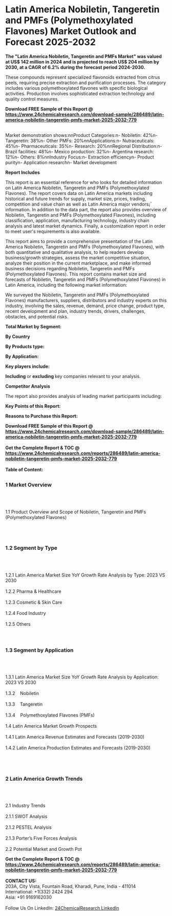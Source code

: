 <h1>Latin America Nobiletin, Tangeretin and PMFs (Polymethoxylated Flavones) Market Outlook and Forecast 2025-2032</h1><p><strong>The "Latin America Nobiletin, Tangeretin and PMFs Market" was valued at US$ 142 million in 2024 and is projected to reach US$ 204 million by 2030, at a CAGR of 6.2% during the forecast period 2024-2030.</strong></p><p>
</p><p>These compounds represent specialized flavonoids extracted from citrus peels, requiring precise extraction and purification processes. The category includes various polymethoxylated flavones with specific biological activities. Production involves sophisticated extraction technology and quality control measures.</p><div><b>Download FREE Sample of this Report @ 
            <a href="https://www.24chemicalresearch.com/download-sample/286489/latin-america-nobiletin-tangeretin-pmfs-market-2025-2032-779">
            https://www.24chemicalresearch.com/download-sample/286489/latin-america-nobiletin-tangeretin-pmfs-market-2025-2032-779</a></b></div><br><p>
Market demonstration shows:nnProduct Categories:n- Nobiletin: 42%n- Tangeretin: 38%n- Other PMFs: 20%nnApplications:n- Nutraceuticals: 45%n- Pharmaceuticals: 35%n- Research: 20%nnRegional Distribution:n- Brazil facilities: 48%n- Mexico production: 32%n- Argentina research: 12%n- Others: 8%nnIndustry Focus:n- Extraction efficiencyn- Product purityn- Application researchn- Market development</p><p>
</p><p><strong>Report Includes</strong></p><p>
</p><p>This report is an essential reference for who looks for detailed information on Latin America Nobiletin, Tangeretin and PMFs (Polymethoxylated Flavones). The report covers data on Latin America markets including historical and future trends for supply, market size, prices, trading, competition and value chain as well as Latin America major vendors¡¯ information. In addition to the data part, the report also provides overview of Nobiletin, Tangeretin and PMFs (Polymethoxylated Flavones), including classification, application, manufacturing technology, industry chain analysis and latest market dynamics. Finally, a customization report in order to meet user's requirements is also available.</p><p>
</p><p>This report aims to provide a comprehensive presentation of the Latin America Nobiletin, Tangeretin and PMFs (Polymethoxylated Flavones), with both quantitative and qualitative analysis, to help readers develop business/growth strategies, assess the market competitive situation, analyze their position in the current marketplace, and make informed business decisions regarding Nobiletin, Tangeretin and PMFs (Polymethoxylated Flavones). This report contains market size and forecasts of Nobiletin, Tangeretin and PMFs (Polymethoxylated Flavones) in Latin America, including the following market information:</p><p>
We surveyed the Nobiletin, Tangeretin and PMFs (Polymethoxylated Flavones) manufacturers, suppliers, distributors and industry experts on this industry, involving the sales, revenue, demand, price change, product type, recent development and plan, industry trends, drivers, challenges, obstacles, and potential risks.</p><p>
</p><p><strong>Total Market by Segment:</strong></p><p>
<strong>By Country</strong></p><p>
</p><p>
<strong>By Products type:</strong></p><p>
</p><p>
<strong>By Application:</strong></p><p>
</p><p>
<strong>Key players include: </strong></p><p>
</p><p>
</p><p><strong>Including </strong>or <strong>excluding </strong>key companies relevant to your analysis.</p><p>
<strong>Competitor Analysis</strong></p><p>
</p><p>The report also provides analysis of leading market participants including:</p><p>
</p><p>
</p><p><strong>Key Points of this Report:</strong></p><p>
</p><p>
</p><p><strong>Reasons to Purchase this Report:</strong></p><p>
</p><div><b>Download FREE Sample of this Report @ 
            <a href="https://www.24chemicalresearch.com/download-sample/286489/latin-america-nobiletin-tangeretin-pmfs-market-2025-2032-779">
            https://www.24chemicalresearch.com/download-sample/286489/latin-america-nobiletin-tangeretin-pmfs-market-2025-2032-779</a></b></div><br><div><b>Get the Complete Report & TOC @ 
            <a href="https://www.24chemicalresearch.com/reports/286489/latin-america-nobiletin-tangeretin-pmfs-market-2025-2032-779">
            https://www.24chemicalresearch.com/reports/286489/latin-america-nobiletin-tangeretin-pmfs-market-2025-2032-779</a></b></div><br>
            <b>Table of Content:</b><p><h2><span style="font-size:16px"><strong>1 Market Overview&nbsp;&nbsp; &nbsp;</strong></span></h2><br />
<br />
<p>1.1 Product Overview and Scope of Nobiletin, Tangeretin and PMFs (Polymethoxylated Flavones)&nbsp;</p><br />
<br />
<h2><strong><span style="font-size:16px">1.2 Segment by Type&nbsp;&nbsp; &nbsp;</span></strong></h2><br />
<br />
<p>1.2.1 Latin America Market Size YoY Growth Rate Analysis by Type: 2023 VS 2030&nbsp;&nbsp; &nbsp;<br /><br />
1.2.2 Pharma & Healthcare&nbsp;&nbsp; &nbsp;<br /><br />
1.2.3 Cosmetic & Skin Care<br /><br />
1.2.4 Food Industry<br /><br />
1.2.5 Others<br /><br />
<br />
<h2><span style="font-size:16px"><strong>1.3 Segment by Application&nbsp;&nbsp;</strong></span></h2><br />
<br />
<p>1.3.1 Latin America Market Size YoY Growth Rate Analysis by Application: 2023 VS 2030&nbsp;&nbsp; &nbsp;<br /><br />
1.3.2&nbsp;&nbsp; &nbsp;Nobiletin<br /><br />
1.3.3&nbsp;&nbsp; &nbsp;Tangeretin<br /><br />
1.3.4&nbsp;&nbsp; &nbsp;Polymethoxylated Flavones (PMFs)<br /><br />
1.4 Latin America Market Growth Prospects&nbsp;&nbsp; &nbsp;<br /><br />
1.4.1 Latin America Revenue Estimates and Forecasts (2019-2030)&nbsp;&nbsp; &nbsp;<br /><br />
1.4.2 Latin America Production Estimates and Forecasts (2019-2030)&nbsp;&nbsp;</p><br />
<br />
<h2><span style="font-size:16px"><strong>2 Latin America Growth Trends&nbsp;&nbsp; &nbsp;</strong></span></h2><br />
<br />
<p>2.1 Industry Trends&nbsp;&nbsp; &nbsp;<br /><br />
2.1.1 SWOT Analysis&nbsp;&nbsp; &nbsp;<br /><br />
2.1.2 PESTEL Analysis&nbsp;&nbsp; &nbsp;<br /><br />
2.1.3 Porter&rsquo;s Five Forces Analysis&nbsp;&nbsp; &nbsp;<br /><br />
2.2 Potential Market and Growth Pot</p><div><b>Get the Complete Report & TOC @ 
            <a href="https://www.24chemicalresearch.com/reports/286489/latin-america-nobiletin-tangeretin-pmfs-market-2025-2032-779">
            https://www.24chemicalresearch.com/reports/286489/latin-america-nobiletin-tangeretin-pmfs-market-2025-2032-779</a></b></div><br><b>CONTACT US:</b><br>
            203A, City Vista, Fountain Road, Kharadi, Pune, India - 411014<br>
            International: +1(332) 2424 294<br>
            Asia: +91 9169162030 <br><br>
            Follow Us On LinkedIn: <a href="https://www.linkedin.com/company/24chemicalresearch/">24ChemicalResearch LinkedIn</a>